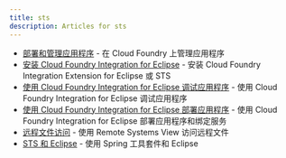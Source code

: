 ```yaml
---
title: sts
description: Articles for sts
---
```


* [部署和管理应用程序](/tools/deploying-apps.html) - 在 Cloud Foundry 上管理应用程序
* [安装 Cloud Foundry Integration for Eclipse](/tools/STS/configuring-STS.html) - 安装 Cloud Foundry Integration Extension for Eclipse 或 STS
* [使用 Cloud Foundry Integration for Eclipse 调试应用程序](/tools/STS/debugging-CF-Eclipse.html) - 使用 Cloud Foundry Integration for Eclipse 调试应用程序
* [使用 Cloud Foundry Integration for Eclipse 部署应用程序](/tools/STS/deploying-CF-Eclipse.html) - 使用 Cloud Foundry Integration for Eclipse 部署应用程序和绑定服务
* [远程文件访问](/tools/STS/remote-CF-Eclipse.html) - 使用 Remote Systems View 访问远程文件
* [STS 和 Eclipse](/tools/STS/sts-eclipse.html) - 使用 Spring 工具套件和 Eclipse
